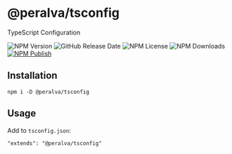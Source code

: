 # @peralva/tsconfig

TypeScript Configuration

![NPM Version](https://img.shields.io/npm/v/%40peralva%2Ftsconfig)
![GitHub Release Date](https://img.shields.io/github/release-date/peralva/tsconfig)
![NPM License](https://img.shields.io/npm/l/%40peralva%2Ftsconfig)
![NPM Downloads](https://img.shields.io/npm/dw/%40peralva%2Ftsconfig)
[![NPM Publish](https://github.com/peralva/tsconfig/actions/workflows/npm-publish.yml/badge.svg)](https://github.com/peralva/tsconfig/actions/workflows/npm-publish.yml)

## Installation

    npm i -D @peralva/tsconfig

## Usage

Add to `tsconfig.json`:

    "extends": "@peralva/tsconfig"
